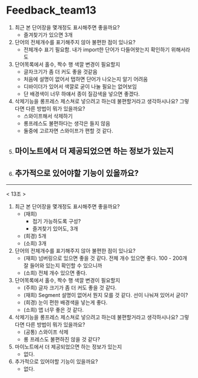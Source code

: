 # Feedback_team13

1. 최근 본 단어장을 몇개정도 표시해주면 좋을까요?
   - 즐겨찾기가 있으면 3개
2. 단어의 전체개수를 표기해주지 않아 불편한 점이 있나요?
   - 전체개수 표기 필요함. 내가 import한 단어가 다들어왓는지 확인하기 위해서라도
3. 단어목록에서 홀수, 짝수 행 색깔 변경이 필요할지
   - 글자크기가 좀 더 커도 좋을 것같음
   - 처음에 설명이 없어서 탭하면 단어가 나오는지 알기 어려움
   - 디바이더가 있어서 색깔로 굳이 나눌 필요는 없어보임
   - 단 배경색이 너무 하얘서 종이 질감색을 넣으면 좋겠다.
4. 삭제기능을 롱프레스 제스쳐로 넣으려고 하는데 불편할거라고 생각하시나요? 그렇다면 다른 방법이 뭐가 있을까요?
   - 스와이프해서 삭제하기
   - 롱프레스도 불편하다는 생각은 들지 않음
   - 둘중에 고르자면 스와이프가 편할 것 같다.
5. 마이노트에서 더 제공되었으면 하는 정보가 있는지
   -
6. 추가적으로 있어야할 기능이 있을까요?
   -

---

< 13조 >

1. 최근 본 단어장을 몇개정도 표시해주면 좋을까요?
   - (재희)
     - 접기 가능하도록 구성?
     - 즐겨찾기 있어도, 3개
   - (희경) 5개
   - (소희) 3개
2. 단어의 전체개수를 표기해주지 않아 불편한 점이 있나요?
   - (재희) 넘버링으로 있으면 좋을 것 같다. 전체 개수 있으면 좋다. 100 - 200개 잘 들어와 있는지 확인할 수 있으니까
   - (소희) 전체 개수 있으면 좋다.
3. 단어목록에서 홀수, 짝수 행 색깔 변경이 필요할지
   - (주희) 글자 크기가 좀 더 커도 좋을 것 같다.
   - (재희) Segment 설명이 없어서 뭔지 모를 것 같다. 선이 나눠져 있어서 굳이?
   - (희경) 눈이 편한 배경색을 넣는게 좋다.
   - (소희) 앱 너무 좋은 것 같다.
4. 삭제기능을 롱프레스 제스쳐로 넣으려고 하는데 불편할거라고 생각하시나요? 그렇다면 다른 방법이 뭐가 있을까요?
   - (공통) 스와이프 삭제
   - 롱 프레스도 불편하진 않을 것 같다?
5. 마이노트에서 더 제공되었으면 하는 정보가 있는지
   - 없다.
6. 추가적으로 있어야할 기능이 있을까요?
   - 없다.

